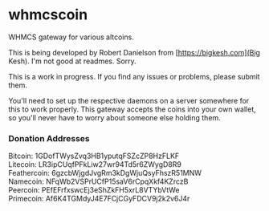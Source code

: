 # whmcscoin

WHMCS gateway for various altcoins.  

This is being developed by Robert Danielson from [https://bigkesh.com](Big Kesh). I'm not good at readmes. Sorry.  

This is a work in progress. If you find any issues or problems, please submit them.  

You'll need to set up the respective daemons on a server somewhere for this to work properly. This gateway accepts the coins into your own wallet, so you'll never have to worry about someone else holding them.  

### Donation Addresses
Bitcoin: 1GDofTWysZvq3HB1yputqFSZcZP8HzFLKF  
Litecoin: LR3ipCUqfPFkLiw27wr94Td5r6ZWygD8R9  
Feathercoin: 6gzcbWjgdJvgRm3kDgWjuQsyFhszR51MNW  
Namecoin: NFqWb2VSPrUCfP15saV6rCpqXkf4KZrczB  
Peercoin: PEfEFrfxswcEj3eShZkFH5xrL8VTYbVtWe  
Primecoin: Af6K4TGMdyJ4E7FCjCGyFDCV9j2k2v6J4r